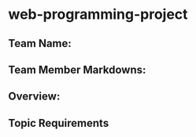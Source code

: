 # web-programming-project

## Team Name:

## Team Member Markdowns:

## Overview:

## Topic Requirements
